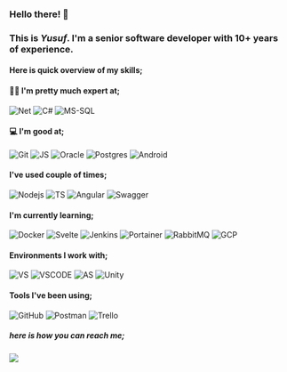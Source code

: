 ### Hello there! 👋 
### **This is _Yusuf_.** I'm a senior software developer with 10+ years of experience.

#### Here is quick overview of my skills;

#### 👨‍💻 I'm pretty much expert at;
![Net](https://img.shields.io/badge/.NET-512BD4.svg?style=for-the-badge&logo=dotnet&logoColor=white)
![C#](https://img.shields.io/badge/C%20Sharp-239120.svg?style=for-the-badge&logo=C-Sharp&logoColor=white)
![MS-SQL](https://img.shields.io/badge/Microsoft%20SQL%20Server-CC2927.svg?style=for-the-badge&logo=Microsoft-SQL-Server&logoColor=white)
#### 💻 I'm good at;
![Git](https://img.shields.io/badge/Git-F05032.svg?style=for-the-badge&logo=Git&logoColor=white)
![JS](https://img.shields.io/badge/JavaScript-F7DF1E.svg?style=for-the-badge&logo=JavaScript&logoColor=black)
![Oracle](https://img.shields.io/badge/Oracle-F80000.svg?style=for-the-badge&logo=Oracle&logoColor=white)
![Postgres](https://img.shields.io/badge/PostgreSQL-4169E1.svg?style=for-the-badge&logo=PostgreSQL&logoColor=white)
![Android](https://img.shields.io/badge/Android-3DDC84.svg?style=for-the-badge&logo=Android&logoColor=white)
#### I've used couple of times;
![Nodejs](https://img.shields.io/badge/Node.js-339933.svg?style=for-the-badge&logo=nodedotjs&logoColor=white)
![TS](https://img.shields.io/badge/TypeScript-3178C6.svg?style=for-the-badge&logo=TypeScript&logoColor=white)
![Angular](https://img.shields.io/badge/Angular-DD0031.svg?style=for-the-badge&logo=Angular&logoColor=white)
![Swagger](https://img.shields.io/badge/Swagger-85EA2D.svg?style=for-the-badge&logo=Swagger&logoColor=black)
#### I'm currently learning;
![Docker](https://img.shields.io/badge/Docker-2496ED.svg?style=for-the-badge&logo=Docker&logoColor=white)
![Svelte](https://img.shields.io/badge/Svelte-FF3E00.svg?style=for-the-badge&logo=Svelte&logoColor=white)
![Jenkins](https://img.shields.io/badge/Jenkins-D24939.svg?style=for-the-badge&logo=Jenkins&logoColor=white)
![Portainer](https://img.shields.io/badge/Portainer-13BEF9.svg?style=for-the-badge&logo=Portainer&logoColor=white)
![RabbitMQ](https://img.shields.io/badge/RabbitMQ-FF6600.svg?style=for-the-badge&logo=RabbitMQ&logoColor=white)
![GCP](https://img.shields.io/badge/Google%20Cloud-4285F4.svg?style=for-the-badge&logo=Google-Cloud&logoColor=white)
#### Environments I work with;
![VS](https://img.shields.io/badge/Visual%20Studio-5C2D91.svg?style=for-the-badge&logo=Visual-Studio&logoColor=white)
![VSCODE](https://img.shields.io/badge/Visual%20Studio%20Code-007ACC.svg?style=for-the-badge&logo=Visual-Studio-Code&logoColor=white)
![AS](https://img.shields.io/badge/Android%20Studio-3DDC84.svg?style=for-the-badge&logo=Android-Studio&logoColor=white)
![Unity](https://img.shields.io/badge/Unity-FFFFFF.svg?style=for-the-badge&logo=Unity&logoColor=black)
#### Tools I've been using;
![GitHub](https://img.shields.io/badge/GitHub-181717.svg?style=for-the-badge&logo=GitHub&logoColor=white)
![Postman](https://img.shields.io/badge/Postman-FF6C37.svg?style=for-the-badge&logo=Postman&logoColor=white)
![Trello](https://img.shields.io/badge/Trello-0052CC.svg?style=for-the-badge&logo=Trello&logoColor=white)

##### here is how you can reach me; 
<a href="https://www.linkedin.com/in/yyavci/">
  <img src="https://img.shields.io/badge/LinkedIn-0A66C2.svg?style=for-the-badge&logo=LinkedIn&logoColor=white" />
</a>
<!--
**yyavci/yyavci** is a ✨ _special_ ✨ repository because its `README.md` (this file) appears on your GitHub profile.

Here are some ideas to get you started:

- 🔭 I’m currently working on ...
- 🌱 I’m currently learning ...
- 👯 I’m looking to collaborate on ...
- 🤔 I’m looking for help with ...
- 💬 Ask me about ...
- 📫 How to reach me: ...
- 😄 Pronouns: ...
- ⚡ Fun fact: ...
-->
